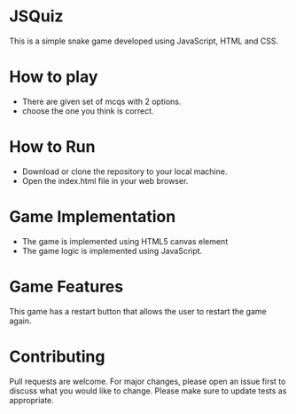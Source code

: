 # JSQuiz

This is a simple snake game developed using JavaScript, HTML and CSS.

# How to play
- There are given set of mcqs with 2 options. 
- choose the one you think is correct.

# How to Run
- Download or clone the repository to your local machine.
- Open the index.html file in your web browser.

# Game Implementation
- The game is implemented using HTML5 canvas element
- The game logic is implemented using JavaScript.

# Game Features 
 
 This game has a restart button that allows the user to restart the game again.
 
 # Contributing 
 
 Pull requests are welcome. For major changes, please open an issue first to discuss what you would like to change. Please make sure to update tests as appropriate.

